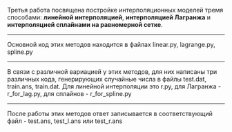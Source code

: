 Третья работа посвящена постройке интерполяционных моделей тремя способами: **линейной интерполяцией**, **интерполяцией Лагранжа** и **интерполяцией сплайнами на равномерной сетке**.

---

Основной код этих методов находится в файлах linear.py, lagrange.py, spline.py

---

В связи с различной вариацией у этих методов, для них написаны три различных кода, генерирующих случайные числа в файлы test.dat, train.ans, train.dat. Для линейной интерполяции это r.py, для Лагранжа - r_for_lag.py, для сплайнов - r_for_spline.py

---

После работы этих методов ответ записывается в соответствующий файл - test.ans, test_l.ans или test_r.ans
